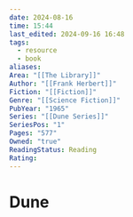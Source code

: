 ```yaml
---
date: 2024-08-16
time: 15:44
last_edited: 2024-09-16 16:48
tags:
  - resource
  - book
aliases: 
Area: "[[The Library]]"
Author: "[[Frank Herbert]]"
Fiction: "[[Fiction]]"
Genre: "[[Science Fiction]]"
PubYear: "1965"
Series: "[[Dune Series]]"
SeriesPos: "1"
Pages: "577"
Owned: "true"
ReadingStatus: Reading
Rating: 
---
```

# Dune
